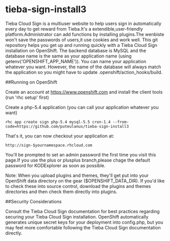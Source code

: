 tieba-sign-install3
===================

Tieba Cloud Sign is a multiuser website to help users sign in automatically every day to get reward from Tieba.It's a extendible,user-friendly platform.Administrator can add functions by installing plugins.The wenbiste won't save the passwords of users,it use cookies and work well.
This git repository helps you get up and running quickly with a Tieba Cloud Sign installation on OpenShift. The backend database is MySQL and the database name is the same as your application name (using getenv('OPENSHIFT_APP_NAME')). You can name your application whatever you want. However, the name of the database will always match the application so you might have to update .openshift/action_hooks/build.

##Running on OpenShift

Create an account at https://www.openshift.com and install the client tools (run 'rhc setup' first)

Create a php-5.4 application (you can call your application whatever you want)

`rhc app create sign php-5.4 mysql-5.5 cron-1.4 --from-code=https://github.com/puteulanus/tieba-sign-install3`

That's it, you can now checkout your application at:

`http://sign-$yournamespace.rhcloud.com`

You'll be prompted to set an admin password the first time you visit this page.If you use the plus or plusplus branch,please chage the default password for KODExplorer as soon as possible.

Note: When you upload plugins and themes, they'll get put into your OpenShift data directory on the gear ($OPENSHIFT_DATA_DIR). If you'd like to check these into source control, download the plugins and themes directories and then check them directly into plugins.

##Security Considerations

Consult the Tieba Cloud Sign documentation for best practices regarding securing your Tieba Cloud Sign installation. OpenShift automatically generates unique secret keys for your deployment into config.php, but you may feel more comfortable following the Tieba Cloud Sign documentation directly.
